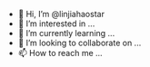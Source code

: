 - 👋 Hi, I’m @linjiahaostar
- 👀 I’m interested in ...
- 🌱 I’m currently learning ...
- 💞️ I’m looking to collaborate on ...
- 📫 How to reach me ...

<!---
linjiahaostar/linjiahaostar is a ✨ special ✨ repository because its `README.md` (this file) appears on your GitHub profile.
You can click the Preview link to take a look at your changes.
--->
